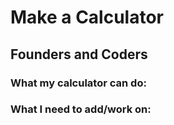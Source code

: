 # Make a Calculator

## Founders and Coders

### What my calculator can do:


### What I need to add/work on:
